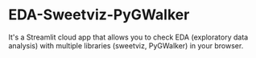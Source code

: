 # EDA-Sweetviz-PyGWalker
It's a Streamlit cloud app that allows you to check EDA (exploratory data analysis) with multiple libraries (sweetviz, PyGWalker) in your browser.

